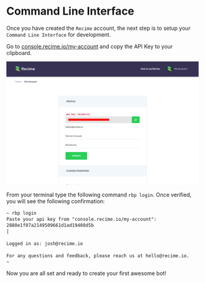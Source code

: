 # Command Line Interface

Once you have created the `Recime` account, the next step is to setup your `Command Line Interface` for development. 

Go to [console.recime.io/my-account](https://console.recime.io/my-account) and copy the API Key to your clipboard.

![](profile.png)


From your terminal type the following command `rbp login`. Once verified, you will see the following confirmation:

```shell
~ rbp login
Paste your api key from "console.recime.io/my-account":
2880e1f07a2149509661d1ad19408d5b
| 

Logged in as: josh@recime.io

For any questions and feedback, please reach us at hello@recime.io.
~ 
```

Now you are all set and ready to create your first awesome bot!